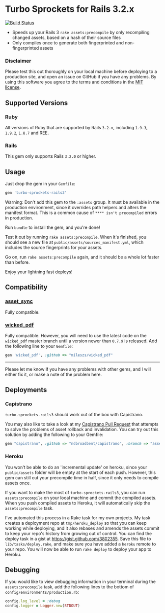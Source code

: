 # Turbo Sprockets for Rails 3.2.x

[![Build Status](https://secure.travis-ci.org/ndbroadbent/turbo-sprockets-rails3.png)](http://travis-ci.org/ndbroadbent/turbo-sprockets-rails3)

* Speeds up your Rails 3 `rake assets:precompile` by only recompiling changed assets, based on a hash of their source files
* Only compiles once to generate both fingerprinted and non-fingerprinted assets


### Disclaimer

Please test this out thoroughly on your local machine before deploying to a production site, and open an issue on GitHub if you have any problems. By using this software you agree to the terms and conditions in the [MIT license](https://github.com/ndbroadbent/turbo-sprockets-rails3/blob/master/MIT-LICENSE).

## Supported Versions

### Ruby

All versions of Ruby that are supported by Rails `3.2.x`, including `1.9.3`, `1.9.2`, `1.8.7` and REE.

### Rails

This gem only supports Rails `3.2.0` or higher.

## Usage

Just drop the gem in your `Gemfile`:

```ruby
gem 'turbo-sprockets-rails3'
```

Warning: Don't add this gem to the `:assets` group. It must be available in the production environment, since it overrides path helpers and alters the manifest format. This is a common cause of `**** isn't precompiled` errors in production.

Run `bundle` to install the gem, and you're done!

Test it out by running `rake assets:precompile`. When it's finished, you should see a new file at `public/assets/sources_manifest.yml`, which includes the source fingerprints for your assets.

Go on, run `rake assets:precompile` again, and it should be a whole lot faster than before.

Enjoy your lightning fast deploys!

## Compatibility

### [asset_sync](https://github.com/rumblelabs/asset_sync)

Fully compatible.

### [wicked_pdf](https://github.com/mileszs/wicked_pdf)

Fully compatible. However, you will need to use the latest code on the `wicked_pdf` master branch until a version newer than `0.7.9` is released. Add the following line to your `Gemfile`:

```ruby
gem 'wicked_pdf', :github => "mileszs/wicked_pdf"
```

<hr/>

Please let me know if you have any problems with other gems, and I will either fix it, or make a note of the problem here.

## Deployments

### Capistrano

`turbo-sprockets-rails3` should work out of the box with Capistrano.

You may also like to take a look at my [Capistrano Pull Request](https://github.com/capistrano/capistrano/pull/281) that attempts to solve the problems of asset rollback and invalidation. You can try out this solution by adding the following to your Gemfile:

```ruby
gem "capistrano", :github => "ndbroadbent/capistrano", :branch => "assets_rollback_and_expiry"
```

### Heroku

You won't be able to do an 'incremental update' on heroku, since your `public/assets`
folder will be empty at the start of each push. However, this gem can still cut your
precompile time in half, since it only needs to compile assets once.

If you want to make the most of `turbo-sprockets-rails3`, you can run `assets:precompile` on your local machine and commit the compiled assets. When you push compiled assets to Heroku, it will automatically skip the `assets:precompile` task.

I've automated this process in a Rake task for my own projects. My task creates a deployment repo at `tmp/heroku_deploy` so that you can keep working while deploying, and it also rebases and amends the assets commit to keep your repo's history from growing out of control. You can find the deploy task in a gist at https://gist.github.com/3802355. Save this file to `lib/tasks/deploy.rake`, and make sure you have added a `heroku` remote to your repo. You will now be able to run `rake deploy` to deploy your app to Heroku.

## Debugging

If you would like to view debugging information in your terminal during the `assets:precompile` task, add the following lines to the bottom of `config/environments/production.rb`:

```ruby
config.log_level = :debug
config.logger = Logger.new(STDOUT)
```
